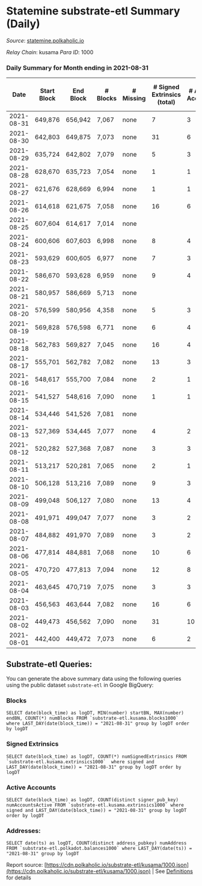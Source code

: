 # Statemine substrate-etl Summary (Daily)

_Source_: [statemine.polkaholic.io](https://statemine.polkaholic.io)

*Relay Chain*: kusama
*Para ID*: 1000



### Daily Summary for Month ending in 2021-08-31


| Date | Start Block | End Block | # Blocks | # Missing | # Signed Extrinsics (total) | # Active Accounts | # Addresses with Balances | # Events | # Transfers | # XCM Transfers In | # XCM Transfers Out |
| ---- | ----------- | --------- | -------- | --------- | --------------------------- | ----------------- | ------------------------- | -------- | ----------- | ------------------ | ------------------- |
| 2021-08-31 | 649,876 | 656,942 | 7,067 | none  | 7 | 3 | 10,227 | 14,291 | 102 ($99.70) |   |   |
| 2021-08-30 | 642,803 | 649,875 | 7,073 | none  | 31 | 6 |  | 14,739 | 420 ($0.06) |   |   |
| 2021-08-29 | 635,724 | 642,802 | 7,079 | none  | 5 | 3 | 10,216 | 14,301 | 115 ($0.009) |   |   |
| 2021-08-28 | 628,670 | 635,723 | 7,054 | none  | 1 | 1 | 10,215 | 14,138 | 23 ($0.002) |   |   |
| 2021-08-27 | 621,676 | 628,669 | 6,994 | none  | 1 | 1 | 10,215 | 14,023 | 24 ($3.32) |   |   |
| 2021-08-26 | 614,618 | 621,675 | 7,058 | none  | 16 | 6 |  | 14,433 | 251 ($996.90) |   |   |
| 2021-08-25 | 607,604 | 614,617 | 7,014 | none  |  |  |  | 14,040 |   |   |   |
| 2021-08-24 | 600,606 | 607,603 | 6,998 | none  | 8 | 4 |  | 14,162 | 136 ($0.01) |   |   |
| 2021-08-23 | 593,629 | 600,605 | 6,977 | none  | 7 | 3 |  | 14,096 | 116 ($0.01) |   |   |
| 2021-08-22 | 586,670 | 593,628 | 6,959 | none  | 9 | 4 |  | 14,147 | 188 ($0.02) |   |   |
| 2021-08-21 | 580,957 | 586,669 | 5,713 | none  |  |  |  | 11,429 |   |   |   |
| 2021-08-20 | 576,599 | 580,956 | 4,358 | none  | 5 | 3 |  | 8,819 | 79 ($0.009) |   |   |
| 2021-08-19 | 569,828 | 576,598 | 6,771 | none  | 6 | 4 |  | 13,697 | 124 ($0.01) |   |   |
| 2021-08-18 | 562,783 | 569,827 | 7,045 | none  | 16 | 4 |  | 14,412 | 260 ($0.03) |   |   |
| 2021-08-17 | 555,701 | 562,782 | 7,082 | none  | 13 | 3 |  | 14,488 | 273 ($1.02) |   |   |
| 2021-08-16 | 548,617 | 555,700 | 7,084 | none  | 2 | 1 |  | 14,227 | 46 ($0.004) |   |   |
| 2021-08-15 | 541,527 | 548,616 | 7,090 | none  | 1 | 1 |  | 14,209 | 23 ($0.002) |   |   |
| 2021-08-14 | 534,446 | 541,526 | 7,081 | none  |  |  |  | 14,166 |   |   |   |
| 2021-08-13 | 527,369 | 534,445 | 7,077 | none  | 4 | 2 |  | 14,276 | 95 ($0.007) |   |   |
| 2021-08-12 | 520,282 | 527,368 | 7,087 | none  | 3 | 3 |  | 14,273 | 71 ($0.006) |   |   |
| 2021-08-11 | 513,217 | 520,281 | 7,065 | none  | 2 | 1 |  | 14,206 | 47 ($0.003) |   |   |
| 2021-08-10 | 506,128 | 513,216 | 7,089 | none  | 9 | 3 |  | 14,381 | 165 ($16.63) |   |   |
| 2021-08-09 | 499,048 | 506,127 | 7,080 | none  | 13 | 4 |  | 14,412 | 200 ($0.02) |   |   |
| 2021-08-08 | 491,971 | 499,047 | 7,077 | none  | 3 | 2 |  | 14,246 | 71 ($0.006) |   |   |
| 2021-08-07 | 484,882 | 491,970 | 7,089 | none  | 3 | 2 |  | 14,259 | 53 ($0.005) |   |   |
| 2021-08-06 | 477,814 | 484,881 | 7,068 | none  | 10 | 6 |  | 14,331 | 162 ($0.02) |   |   |
| 2021-08-05 | 470,720 | 477,813 | 7,094 | none  | 12 | 8 |  | 14,460 | 219 ($0.79) |   |   |
| 2021-08-04 | 463,645 | 470,719 | 7,075 | none  | 3 | 3 |  | 14,234 | 70 ($0.005) |   |   |
| 2021-08-03 | 456,563 | 463,644 | 7,082 | none  | 16 | 6 |  | 14,503 | 256 ($0.63) |   |   |
| 2021-08-02 | 449,473 | 456,562 | 7,090 | none  | 31 | 10 |  | 14,937 | 624 ($69.30) |   |   |
| 2021-08-01 | 442,400 | 449,472 | 7,073 | none  | 6 | 2 |  | 14,269 | 88 ($0.01) |   |   |

## Substrate-etl Queries:
You can generate the above summary data using the following queries using the public dataset `substrate-etl` in Google BigQuery:


### Blocks
```
SELECT date(block_time) as logDT, MIN(number) startBN, MAX(number) endBN, COUNT(*) numBlocks FROM `substrate-etl.kusama.blocks1000`  where LAST_DAY(date(block_time)) = "2021-08-31" group by logDT order by logDT
```


### Signed Extrinsics
```
SELECT date(block_time) as logDT, COUNT(*) numSignedExtrinsics FROM `substrate-etl.kusama.extrinsics1000`  where signed and LAST_DAY(date(block_time)) = "2021-08-31" group by logDT order by logDT
```


### Active Accounts
```
SELECT date(block_time) as logDT, COUNT(distinct signer_pub_key) numAccountsActive FROM `substrate-etl.kusama.extrinsics1000` where signed and LAST_DAY(date(block_time)) = "2021-08-31" group by logDT order by logDT
```


### Addresses:
```
SELECT date(ts) as logDT, COUNT(distinct address_pubkey) numAddress FROM `substrate-etl.polkadot.balances1000` where LAST_DAY(date(ts)) = "2021-08-31" group by logDT
```



Report source: [https://cdn.polkaholic.io/substrate-etl/kusama/1000.json](https://cdn.polkaholic.io/substrate-etl/kusama/1000.json) | See [Definitions](/DEFINITIONS.md) for details
